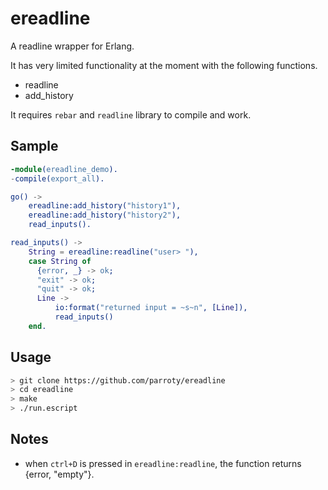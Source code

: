 ereadline
=====
A readline wrapper for Erlang.

It has very limited functionality at the moment with the following functions.
- readline
- add_history

It requires `rebar` and `readline` library to compile and work.

## Sample

```erlang
-module(ereadline_demo).
-compile(export_all).

go() ->
    ereadline:add_history("history1"),
    ereadline:add_history("history2"),
    read_inputs().

read_inputs() ->
    String = ereadline:readline("user> "),
    case String of
      {error, _} -> ok;
      "exit" -> ok;
      "quit" -> ok;
      Line ->
          io:format("returned input = ~s~n", [Line]),
          read_inputs()
    end.
```

## Usage

```sh
> git clone https://github.com/parroty/ereadline
> cd ereadline
> make
> ./run.escript
```

## Notes
- when `ctrl+D` is pressed in `ereadline:readline`, the function returns {error, "empty"}.
